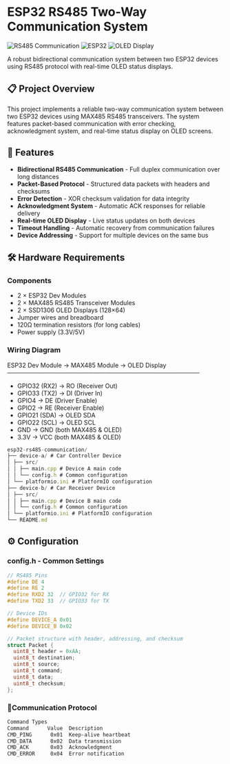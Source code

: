 # ESP32 RS485 Two-Way Communication System

![RS485 Communication](https://img.shields.io/badge/Protocol-RS485-blue)
![ESP32](https://img.shields.io/badge/Platform-ESP32-green)
![OLED Display](https://img.shields.io/badge/Display-SSD1306-yellow)

A robust bidirectional communication system between two ESP32 devices using RS485 protocol with real-time OLED status displays.

## 📋 Project Overview

This project implements a reliable two-way communication system between two ESP32 devices using MAX485 RS485 transceivers. The system features packet-based communication with error checking, acknowledgment system, and real-time status display on OLED screens.

## 🚀 Features

- **Bidirectional RS485 Communication** - Full duplex communication over long distances
- **Packet-Based Protocol** - Structured data packets with headers and checksums
- **Error Detection** - XOR checksum validation for data integrity
- **Acknowledgment System** - Automatic ACK responses for reliable delivery
- **Real-time OLED Display** - Live status updates on both devices
- **Timeout Handling** - Automatic recovery from communication failures
- **Device Addressing** - Support for multiple devices on the same bus

## 🛠 Hardware Requirements

### Components
- 2 × ESP32 Dev Modules
- 2 × MAX485 RS485 Transceiver Modules
- 2 × SSD1306 OLED Displays (128×64)
- Jumper wires and breadboard
- 120Ω termination resistors (for long cables)
- Power supply (3.3V/5V)

### Wiring Diagram
ESP32 Dev Module → MAX485 Module → OLED Display
─────────────────────────────────────────────
- GPIO32 (RX2) → RO (Receiver Out)
- GPIO33 (TX2) → DI (Driver In)
- GPIO4 → DE (Driver Enable)
- GPIO2 → RE (Receiver Enable)
- GPIO21 (SDA) → OLED SDA
- GPIO22 (SCL) → OLED SCL
- GND → GND (both MAX485 & OLED)
- 3.3V → VCC (both MAX485 & OLED)

```js
esp32-rs485-communication/
├── device-a/ # Car Controller Device
│ ├── src/
│ │ ├── main.cpp # Device A main code
│ │ └── config.h # Common configuration
│ └── platformio.ini # PlatformIO configuration
├── device-b/ # Car Receiver Device
│ ├── src/
│ │ ├── main.cpp # Device B main code
│ │ └── config.h # Common configuration
│ └── platformio.ini # PlatformIO configuration
└── README.md
```

## ⚙️ Configuration

### config.h - Common Settings
```cpp
// RS485 Pins
#define DE 4
#define RE 2
#define RXD2 32  // GPIO32 for RX
#define TXD2 33  // GPIO33 for TX

// Device IDs
#define DEVICE_A 0x01
#define DEVICE_B 0x02

// Packet structure with header, addressing, and checksum
struct Packet {
  uint8_t header = 0xAA;
  uint8_t destination;
  uint8_t source;
  uint8_t command;
  uint8_t data;
  uint8_t checksum;
};
```

### 🚦Communication Protocol

```txt
Command Types
Command	     Value	Description
CMD_PING	  0x01	Keep-alive heartbeat
CMD_DATA	  0x02	Data transmission
CMD_ACK	      0x03	Acknowledgment
CMD_ERROR	  0x04	Error notification
```